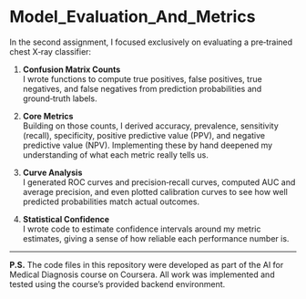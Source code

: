 # Model_Evaluation_And_Metrics

In the second assignment, I focused exclusively on evaluating a pre‑trained chest X‑ray classifier:

1. **Confusion Matrix Counts**  
   I wrote functions to compute true positives, false positives, true negatives, and false negatives from prediction probabilities and ground‑truth labels.

2. **Core Metrics**  
   Building on those counts, I derived accuracy, prevalence, sensitivity (recall), specificity, positive predictive value (PPV), and negative predictive value (NPV). Implementing these by hand deepened my understanding of what each metric really tells us.

3. **Curve Analysis**  
   I generated ROC curves and precision‑recall curves, computed AUC and average precision, and even plotted calibration curves to see how well predicted probabilities match actual outcomes.

4. **Statistical Confidence**  
   I wrote code to estimate confidence intervals around my metric estimates, giving a sense of how reliable each performance number is.

---

**P.S.**
The code files in this repository were developed as part of the AI for Medical Diagnosis course on Coursera. All work was implemented and tested using the course’s provided backend environment.
